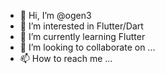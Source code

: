 - 👋 Hi, I’m @ogen3
- 👀 I’m interested in Flutter/Dart
- 🌱 I’m currently learning Flutter
- 💞️ I’m looking to collaborate on ...
- 📫 How to reach me ...
